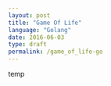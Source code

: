 ```yaml
---
layout: post
title: "Game Of Life"
language: "Golang"
date: 2016-06-03
type: draft
permalink: /game_of_life-go
---
```


temp
